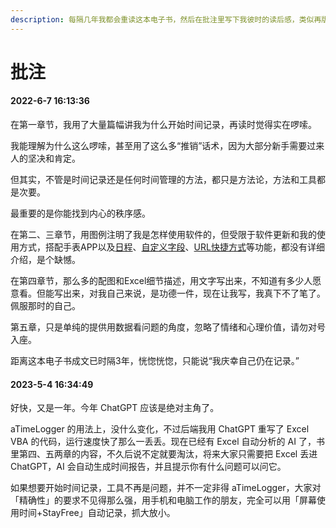 ```yaml
---
description: 每隔几年我都会重读这本电子书，然后在批注里写下我彼时的读后感，类似再版序
---
```


# 批注

#### 2022-6-7 16:13:36

在第一章节，我用了大量篇幅讲我为什么开始时间记录，再读时觉得实在啰嗦。

我能理解为什么这么啰嗦，甚至用了这么多“推销”话术，因为大部分新手需要过来人的坚决和肯定。

但其实，不管是时间记录还是任何时间管理的方法，都只是方法论，方法和工具都是次要。

最重要的是你能找到内心的秩序感。

在第二、三章节，用图例注明了我是怎样使用软件的，但受限于软件更新和我的使用方式，搭配手表APP以及[日程](http://blog.timetrack.io/ri-li-gong-neng/)、[自定义字段](ch03/ch03.56.md)、[URL快捷方式](https://support.apple.com/zh-cn/guide/shortcuts/apd624386f42/ios)等功能，都没有详细介绍，是个缺憾。

在第四章节，那么多的配图和Excel细节描述，用文字写出来，不知道有多少人愿意看。但能写出来，对我自己来说，是功德一件，现在让我写，我真下不了笔了。佩服那时的自己。

第五章，只是单纯的提供用数据看问题的角度，忽略了情绪和心理价值，请勿对号入座。

距离这本电子书成文已时隔3年，恍惚恍惚，只能说“我庆幸自己仍在记录。”

#### 2023-5-4 16:34:49

好快，又是一年。今年 ChatGPT 应该是绝对主角了。

aTimeLogger 的用法上，没什么变化，不过后端我用 ChatGPT 重写了 Excel VBA 的代码，运行速度快了那么一丢丢。现在已经有 Excel 自动分析的 AI 了，书里第四、五两章的内容，不久后说不定就要淘汰，将来大家只需要把 Excel 丢进 ChatGPT，AI 会自动生成时间报告，并且提示你有什么问题可以问它。

如果想要开始时间记录，工具不再是问题，并不一定非得 aTimeLogger，大家对「精确性」的要求不见得那么强，用手机和电脑工作的朋友，完全可以用「屏幕使用时间+StayFree」自动记录，抓大放小。
